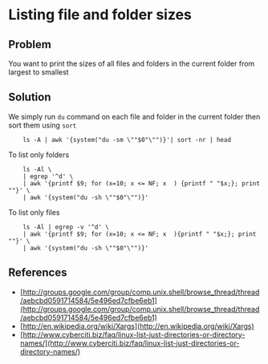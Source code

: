 # Listing file and folder sizes

## Problem
You want to print the sizes of all files and folders in the current folder from largest to smallest

## Solution
We simply run `du` command on each file and folder in the current folder then sort them using `sort`

```
    ls -A | awk '{system("du -sm \""$0"\"")}'| sort -nr | head
```

To list only folders

```
    ls -Al \
    | egrep '^d' \
    | awk '{printf $9; for (x=10; x <= NF; x  ) {printf " "$x;}; print ""}' \
    | awk '{system("du -sh \""$0"\"")}'
```

To list only files
```
    ls -Al | egrep -v '^d' \
    | awk '{printf $9; for (x=10; x <= NF; x  ){printf " "$x;}; print ""}' \
    | awk '{system("du -sh \""$0"\"")}'
```

## References
* [http://groups.google.com/group/comp.unix.shell/browse_thread/thread/aebcbd0591714584/5e496ed7cfbe6eb1](http://groups.google.com/group/comp.unix.shell/browse_thread/thread/aebcbd0591714584/5e496ed7cfbe6eb1)
* [http://en.wikipedia.org/wiki/Xargs](http://en.wikipedia.org/wiki/Xargs)
* [http://www.cyberciti.biz/faq/linux-list-just-directories-or-directory-names/](http://www.cyberciti.biz/faq/linux-list-just-directories-or-directory-names/)
